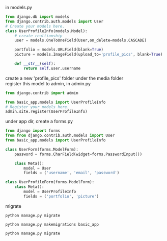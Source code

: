 in models.py
```py
from django.db import models
from django.contrib.auth.models import User
# Create your models here.
class UserProfileInfo(models.Model):
    # create realtionship
    user = models.OneToOneField(User,on_delete=models.CASCADE)

    portfolio = models.URLField(blank=True)
    picture = models.ImageField(upload_to='profile_pics', blank=True)

    def __str__(self):
        return self.user.username
```
create a new 'profile_pics' folder under the media folder   
register this model to admin, in admin.py
```py
from django.contrib import admin

from basic_app.models import UserProfileInfo
# Register your models here.
admin.site.register(UserProfileInfo)
```
under app dir, create a forms.py
```py
from django import forms
from from django.contrib.auth.models import User
from basic_app.models import UserProfileInfo

class UserForm(forms.ModelForm):
    password = forms.CharField(widget=forms.PasswordInput())

    class Meta():
        model = User
        fields = ('username', 'email', 'password')

class UserProfileForm(forms.ModelForm):
    class Meta():
        model = UserProfileInfo
        fields = ('portfolio', 'picture')
```
migrate
```shell
python manage.py migrate
```
```shell
python manage.py makemigrations basic_app
```
```shell
python manage.py migrate
```
